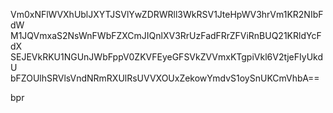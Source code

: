 Vm0xNFlWVXhUblJXYTJSVlYwZDRWRll3WkRSV1JteHpWV3hrVm1KR2NIbFdW
M1JQVmxaS2NsWnFWbFZXCmJIQnlXV3RrUzFadFRrZFViRnBUQ21KRldYcFdX
SEJEVkRKU1NGUnJWbFppV0ZKVFEyeGFSVkZVVmxKTgpiVkl6V2tjeFIyUkdU
bFZOUlhSRVlsVndNRmRXUlRsUVVXOUxZekowYmdvS1oySnUKCmVhbA==

bpr